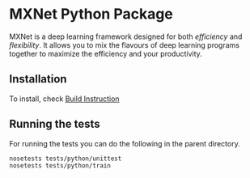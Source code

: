 MXNet Python Package
====================
MXNet is a deep learning framework designed for both *efficiency* and *flexibility*.
It allows you to mix the flavours of deep learning programs together to maximize the efficiency and your productivity.


Installation
------------
To install, check [Build Instruction](http://mxnet.io/get_started/setup.html)


Running the tests
-----------------

For running the tests you can do the following in the parent directory.

```
nosetests tests/python/unittest
nosetests tests/python/train

```

